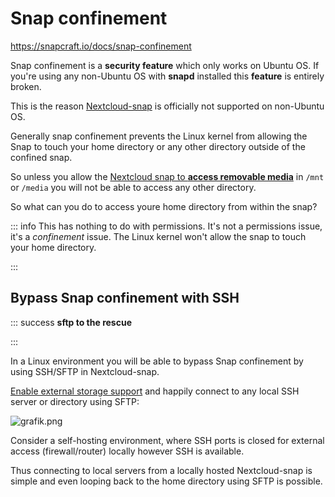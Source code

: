 # Snap confinement

<https://snapcraft.io/docs/snap-confinement>

Snap confinement is a **security feature** which only works on Ubuntu OS. If you're using any non-Ubuntu OS with **snapd** installed this **feature** is entirely broken.

This is the reason [Nextcloud-snap](https://github.com/nextcloud-snap/nextcloud-snap) is officially not supported on non-Ubuntu OS.

Generally snap confinement prevents the Linux kernel from allowing the Snap to touch your home directory or any other directory outside of the confined snap.

So unless you allow the [Nextcloud snap to **access removable media**](https://github.com/nextcloud-snap/nextcloud-snap#removable-media) in `/mnt` or `/media` you will not be able to access any other directory.

So what can you do to access youre home directory from within the snap?

::: info
This has nothing to do with permissions. It's not a permissions issue, it's a *confinement* issue. The Linux kernel won't allow the snap to touch your home directory.

:::

## Bypass Snap confinement with SSH

::: success
**sftp to the rescue**

:::

In a Linux environment you will be able to bypass Snap confinement by using SSH/SFTP in Nextcloud-snap. 

[Enable external storage support](https://docs.nextcloud.com/server/25/admin_manual/configuration_files/external_storage_configuration_gui.html#enabling-external-storage-support) and happily connect to any local SSH server or directory using SFTP:

![grafik.png](.attachments.20447712/grafik.png)

Consider a self-hosting environment, where SSH ports is closed for external access (firewall/router) locally however SSH is available. 

Thus connecting to local servers from a locally hosted Nextcloud-snap is simple and even looping back to the home directory using SFTP is possible.
